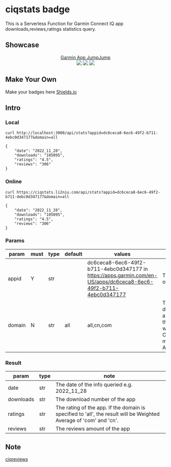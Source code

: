 # ciqstats badge

This is a Serverless Function for Garmin Connect IQ app downloads,reviews,ratings statistics query.

## Showcase

<p align="center">
    <a href="https://apps.garmin.com/en-US/apps/dc6ceca8-6ec6-49f2-b711-4ebc0d347177">Garmin App JumpJump</a> <br>
    <img src="https://img.shields.io/badge/dynamic/json?color=green&label=Downloads&query=downloads&url=https%3A%2F%2Fciqstats.li2niu.com%2Fapi%2Fstats%3Fappid%3Ddc6ceca8-6ec6-49f2-b711-4ebc0d347177%26domain%3Dall"/>
    <img src="https://img.shields.io/badge/dynamic/json?color=green&label=Rating&query=ratings&url=https%3A%2F%2Fciqstats.li2niu.com%2Fapi%2Fstats%3Fappid%3Ddc6ceca8-6ec6-49f2-b711-4ebc0d347177%26domain%3Dall"/>
    <img src="https://img.shields.io/badge/dynamic/json?color=green&label=Reviews&query=reviews&url=https%3A%2F%2Fciqstats.li2niu.com%2Fapi%2Fstats%3Fappid%3Ddc6ceca8-6ec6-49f2-b711-4ebc0d347177%26domain%3Dall"/>
</p>

## Make Your Own

Make your badges here [Shields.io](https://shields.io/#your-badge)

## Intro

### Local

```
curl http://localhost:3000/api/stats?appid=dc6ceca8-6ec6-49f2-b711-4ebc0d347177&domain=all

{
    "date": "2022_11_28",
    "downloads": "105095",
    "ratings": "4.5",
    "reviews": "306"
}
```

### Online

```
curl https://ciqstats.li2niu.com/api/stats?appid=dc6ceca8-6ec6-49f2-b711-4ebc0d347177&domain=all

```

```
{
    "date": "2022_11_28",
    "downloads": "105095",
    "ratings": "4.5",
    "reviews": "306"
}
```

### Params

| param  | must | type | default | values                                                                                                          | note                                                                           |
| ------ | ---- | ---- | ------- | --------------------------------------------------------------------------------------------------------------- | ------------------------------------------------------------------------------ |
| appid  | Y    | str  |         | dc6ceca8-6ec6-49f2-b711-4ebc0d347177 in https://apps.garmin.com/en-US/apps/dc6ceca8-6ec6-49f2-b711-4ebc0d347177 | The last part of the app url                                                   |
| domain | N    | str  | all     | all,cn,com                                                                                                      | The top doamin of app, Rest of the world(com), China mainland(cn), All(com+cn) |

### Result

| param     | type | note                                                                                                               |
| --------- | ---- | ------------------------------------------------------------------------------------------------------------------ |
| date      | str  | The date of the info queried e.g. 2022_11_28                                                                       |
| downloads | str  | The download number of the app                                                                                     |
| ratings   | str  | The rating of the app. If the domain is specified to 'all', the result will be Weighted Average of 'com' and 'cn'. |
| reviews   | str  | The reviews amount of the app                                                                                      |

## Note

[ciqreviews](https://github.com/Likenttt/connect-iq-spam-reviews)
